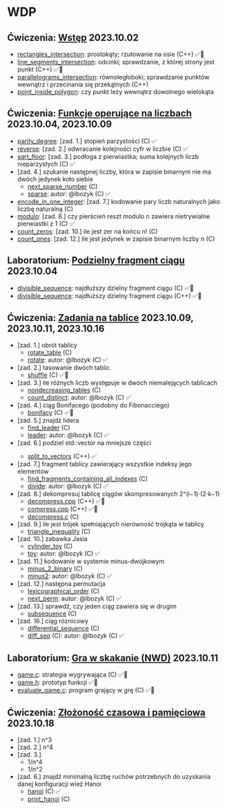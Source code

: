 # WDP
## Ćwiczenia: [Wstęp](./pdf/WDP_.Inf.23_24Z__Wstęp.pdf) 2023.10.02
* [rectangles_intersection](./src/rectangles_intersection.cpp): prostokąty; rzutowanie na osie (C++) :white_check_mark::microscope:
* [line_segments_intersection](./src/line_segments_intersection.cpp): odcinki; sprawdzanie, z której strony jest punkt (C++) :white_check_mark::microscope:
* [parallelograms_intersection](./src/parallelograms_intersection.cpp): równoległoboki; sprawdzanie punktów wewnątrz i przecinania się przekątnych (C++)
* [point_inside_polygon](./src/point_inside_polygon.cpp): czy punkt leży wewnątrz dowolnego wielokąta
## Ćwiczenia: [Funkcje operujące na liczbach](./pdf/WDP_.Inf.23_24Z__Funkcje_operujące_na_liczbach.pdf) 2023.10.04, 2023.10.09
* [parity_degree](./src/parity_degree.c): [zad. 1.] stopień parzystości (C) :white_check_mark:
* [reverse](./src/reverse.c): [zad. 2.] odwracanie kolejności cyfr w liczbie (C) :white_check_mark:
* [sqrt_floor](./src/sqrt_floor.c): [zad. 3.] podłoga z pierwiastka; suma kolejnych liczb nieparzystych (C) :white_check_mark:
* [zad. 4.] szukanie następnej liczby, która w zapisie binarnym nie ma dwóch jedynek koło siebie
    * [next_sparse_number](./src/next_sparse_number.c) (C)
    * [sparse](./src/sparse.c): autor: @lbozyk (C) :white_check_mark:
* [encode_in_one_integer](./src/encode_in_one_integer.c): [zad. 7.] kodowanie pary liczb naturalnych jako liczbę naturalną (C)
* [modulo](./src/modulo.c): [zad. 8.] czy pierścień reszt modulo n zawiera nietrywialne pierwiastki z 1 (C) :white_check_mark:
* [count_zeros](./src/count_zeros.c): [zad. 10.] ile jest zer na końcu n! (C)
* [count_ones](./src/count_ones.c): [zad. 12.] ile jest jedynek w zapisie binarnym liczby n (C)
## Laboratorium: [Podzielny fragment ciągu](./pdf/WDP_.Inf.23_24Z__Laboratorium_1__rozgrzewka.pdf) 2023.10.04
* [divisible_sequence](./src/divisible_sequence.c): najdłuższy dzielny fragment ciągu (C) :white_check_mark::microscope:
* [divisible_sequence](./src/divisible_sequence.cpp): najdłuższy dzielny fragment ciągu (C++) :white_check_mark::microscope:
## Ćwiczenia: [Zadania na tablice](./pdf/WDP_.Inf.23_24Z__Zadania_na_tablice.pdf) 2023.10.09, 2023.10.11, 2023.10.16
* [zad. 1.] obrót tablicy
    * [rotate_table](./src/rotate_table.c) (C)
    * [rotate](./src/rotate.c): autor: @lbozyk (C) :white_check_mark:
* [zad. 2.] tasowanie dwóch tablic
    * [shuffle](./src/shuffle.c) (C) :white_check_mark::microscope:
* [zad. 3.] ile różnych liczb występuje w dwóch niemalejących tablicach
    * [nondecreasing_tables](./src/nondecreasing_tables.c) (C)
    * [count_distinct](./src/count_distinct.c): autor: @lbozyk (C) :white_check_mark:
* [zad. 4.] ciąg Bonifacego (podobny do Fibonacciego)
    * [bonifacy](./src/bonifacy.c) (C) :white_check_mark::microscope:
* [zad. 5.] znajdź lidera
    * [find_leader](./src/find_leader.c) (C)
    * [leader](./src/leader.c): autor: @lbozyk (C) :white_check_mark:
* [zad. 6.] podziel std::vector<int> na mniejsze części
    * [split_to_vectors](./src/split_to_vectors.cpp) (C++) :white_check_mark:
* [zad. 7.] fragment tablicy zawierający wszystkie indeksy jego elementów
    * [find_fragments_containing_all_indexes](./src/find_fragments_containing_all_indexes.c) (C)
    * [divide](./src/divide.c): autor: @lbozyk (C) :white_check_mark:
* [zad. 8.] dekompresuj tablicę ciągów skompresowanych 2^(i−1)⋅(2⋅k−1)
    * [decompress.cpp](./src/decompress.cpp) (C++) :white_check_mark::microscope:
    * [compress.cpp](./src/compress.cpp) (C++) :white_check_mark::microscope:
    * [decompress.c](./src/decompress.c) (C)
* [zad. 9.] ile jest trójek spełniających nierówność trójkąta w tablicy
    * [triangle_inequality](./src/triangle_inequality.c) (C)
* [zad. 10.] zabawka Jasia
    * [cylinder_toy](./src/cylinder_toy.c) (C)
    * [toy](./src/toy.c): autor: @lbozyk (C) :white_check_mark:
* [zad. 11.] kodowanie w systemie minus-dwójkowym
    * [minus_2_binary](./src/minus_2_binary.c) (C)
    * [minus2](./src/minus2.c): autor: @lbozyk (C) :white_check_mark:
* [zad. 12.] następna permutacja
    * [lexicographical_order](./src/lexicographical_order.c) (C)
    * [next_perm](./src/next_perm.c): autor: @lbozyk (C) :white_check_mark:
* [zad. 13.] sprawdź, czy jeden ciąg zawiera się w drugim
    * [subsequence](./src/subsequence.c) (C)
* [zad. 16.] ciąg róznicowy
    * [differential_sequence](./src/differential_sequence.c) (C)
    * [diff_seq](./src/diff_seq.c) (C): autor: @lbozyk (C) :white_check_mark:
## Laboratorium: [Gra w skakanie (NWD)](./pdf/WDP_.Inf.23_24Z__Zadanie_rozgrzewkowe_2.pdf) 2023.10.11
* [game.c](./src/game.c): strategia wygrywająca (C) :white_check_mark::microscope:
* [game.h](./src/game.h): prototyp funkcji :white_check_mark::microscope:
* [evaluate_game.c](./src/evaluate_game.c): program grający w grę (C) :white_check_mark::microscope:
## Ćwiczenia: [Złożoność czasowa i pamięciowa](./pdf/WDP_.Inf.23_24Z__Złożoność_czasowa_i_pamięciowa.pdf) 2023.10.18
* [zad. 1.] n^3
* [zad. 2.] n^4
* [zad. 3.]
    * 1/n^4
    * 1/n^2
* [zad. 6.] znajdź minimalną liczbę ruchów potrzebnych do uzyskania danej konfiguracji wież Hanoi
    * [hanoi](./src/hanoi.c) (C) :white_check_mark:
    * [print_hanoi](./src/print_hanoi.c) (C)

